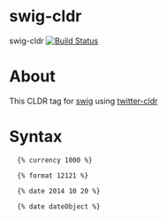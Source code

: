 swig-cldr
=========

swig-cldr [![Build Status](https://secure.travis-ci.org/logie17/swig-cldr.png?branch=master)](http://travis-ci.org/logie17/swig-cldr)

# About

This CLDR tag for [swig](http://paularmstrong.github.io/swig/) using [twitter-cldr](https://github.com/twitter/twitter-cldr-js)

# Syntax

```
  {% currency 1000 %}

  {% format 12121 %}

  {% date 2014 10 20 %}

  {% date dateObject %}
```

